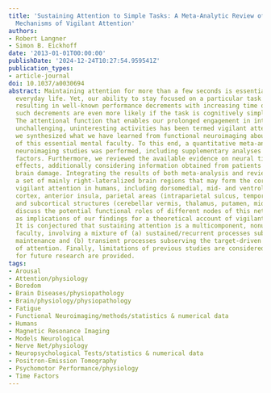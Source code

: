 ```yaml
---
title: 'Sustaining Attention to Simple Tasks: A Meta-Analytic Review of the Neural
  Mechanisms of Vigilant Attention'
authors:
- Robert Langner
- Simon B. Eickhoff
date: '2013-01-01T00:00:00'
publishDate: '2024-12-24T10:27:54.959541Z'
publication_types:
- article-journal
doi: 10.1037/a0030694
abstract: Maintaining attention for more than a few seconds is essential for mastering
  everyday life. Yet, our ability to stay focused on a particular task is limited,
  resulting in well-known performance decrements with increasing time on task. Intriguingly,
  such decrements are even more likely if the task is cognitively simple and repetitive.
  The attentional function that enables our prolonged engagement in intellectually
  unchallenging, uninteresting activities has been termed vigilant attention. Here
  we synthesized what we have learned from functional neuroimaging about the mechanisms
  of this essential mental faculty. To this end, a quantitative meta-analysis of pertinent
  neuroimaging studies was performed, including supplementary analyses of moderating
  factors. Furthermore, we reviewed the available evidence on neural time-on-task
  effects, additionally considering information obtained from patients with focal
  brain damage. Integrating the results of both meta-analysis and review, we identified
  a set of mainly right-lateralized brain regions that may form the core network subserving
  vigilant attention in humans, including dorsomedial, mid- and ventrolateral prefrontal
  cortex, anterior insula, parietal areas (intraparietal sulcus, temporoparietal junction),
  and subcortical structures (cerebellar vermis, thalamus, putamen, midbrain). We
  discuss the potential functional roles of different nodes of this network as well
  as implications of our findings for a theoretical account of vigilant attention.
  It is conjectured that sustaining attention is a multicomponent, nonunitary mental
  faculty, involving a mixture of (a) sustained/recurrent processes subserving task-set/arousal
  maintenance and (b) transient processes subserving the target-driven reorienting
  of attention. Finally, limitations of previous studies are considered and suggestions
  for future research are provided.
tags:
- Arousal
- Attention/physiology
- Boredom
- Brain Diseases/physiopathology
- Brain/physiology/physiopathology
- Fatigue
- Functional Neuroimaging/methods/statistics & numerical data
- Humans
- Magnetic Resonance Imaging
- Models Neurological
- Nerve Net/physiology
- Neuropsychological Tests/statistics & numerical data
- Positron-Emission Tomography
- Psychomotor Performance/physiology
- Time Factors
---
```

